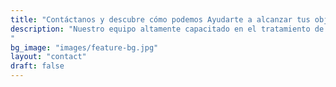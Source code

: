 ```yaml
---
title: "Contáctanos y descubre cómo podemos Ayudarte a alcanzar tus objetivos de manera Eficiente y Confiable."
description: "Nuestro equipo altamente capacitado en el tratamiento de aguas y residuos, con amplia experiencia en la implementación de proyectos, está comprometido en satisfacer sus necesidades y brindar soluciones personalizadas para sus proyectos.
"
bg_image: "images/feature-bg.jpg"
layout: "contact"
draft: false
---
```


